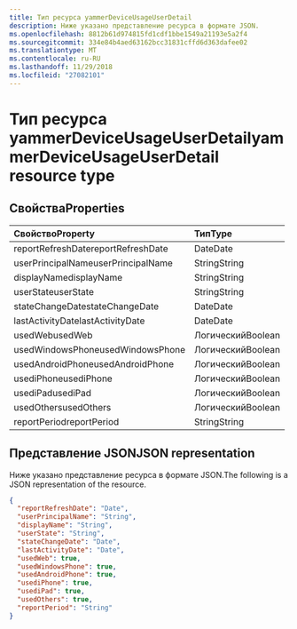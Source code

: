 ```yaml
---
title: Тип ресурса yammerDeviceUsageUserDetail
description: Ниже указано представление ресурса в формате JSON.
ms.openlocfilehash: 8812b61d974815fd1cdf1bbe1549a21193e5a2f4
ms.sourcegitcommit: 334e84b4aed63162bcc31831cffd6d363dafee02
ms.translationtype: MT
ms.contentlocale: ru-RU
ms.lasthandoff: 11/29/2018
ms.locfileid: "27082101"
---
```

# <a name="yammerdeviceusageuserdetail-resource-type"></a><span data-ttu-id="72b4d-103">Тип ресурса yammerDeviceUsageUserDetail</span><span class="sxs-lookup"><span data-stu-id="72b4d-103">yammerDeviceUsageUserDetail resource type</span></span>

## <a name="properties"></a><span data-ttu-id="72b4d-104">Свойства</span><span class="sxs-lookup"><span data-stu-id="72b4d-104">Properties</span></span>

| <span data-ttu-id="72b4d-105">Свойство</span><span class="sxs-lookup"><span data-stu-id="72b4d-105">Property</span></span>          | <span data-ttu-id="72b4d-106">Тип</span><span class="sxs-lookup"><span data-stu-id="72b4d-106">Type</span></span>    |
| :---------------- | :------ |
| <span data-ttu-id="72b4d-107">reportRefreshDate</span><span class="sxs-lookup"><span data-stu-id="72b4d-107">reportRefreshDate</span></span> | <span data-ttu-id="72b4d-108">Date</span><span class="sxs-lookup"><span data-stu-id="72b4d-108">Date</span></span>    |
| <span data-ttu-id="72b4d-109">userPrincipalName</span><span class="sxs-lookup"><span data-stu-id="72b4d-109">userPrincipalName</span></span> | <span data-ttu-id="72b4d-110">String</span><span class="sxs-lookup"><span data-stu-id="72b4d-110">String</span></span>  |
| <span data-ttu-id="72b4d-111">displayName</span><span class="sxs-lookup"><span data-stu-id="72b4d-111">displayName</span></span>       | <span data-ttu-id="72b4d-112">String</span><span class="sxs-lookup"><span data-stu-id="72b4d-112">String</span></span>  |
| <span data-ttu-id="72b4d-113">userState</span><span class="sxs-lookup"><span data-stu-id="72b4d-113">userState</span></span>         | <span data-ttu-id="72b4d-114">String</span><span class="sxs-lookup"><span data-stu-id="72b4d-114">String</span></span>  |
| <span data-ttu-id="72b4d-115">stateChangeDate</span><span class="sxs-lookup"><span data-stu-id="72b4d-115">stateChangeDate</span></span>   | <span data-ttu-id="72b4d-116">Date</span><span class="sxs-lookup"><span data-stu-id="72b4d-116">Date</span></span>    |
| <span data-ttu-id="72b4d-117">lastActivityDate</span><span class="sxs-lookup"><span data-stu-id="72b4d-117">lastActivityDate</span></span>  | <span data-ttu-id="72b4d-118">Date</span><span class="sxs-lookup"><span data-stu-id="72b4d-118">Date</span></span>    |
| <span data-ttu-id="72b4d-119">usedWeb</span><span class="sxs-lookup"><span data-stu-id="72b4d-119">usedWeb</span></span>           | <span data-ttu-id="72b4d-120">Логический</span><span class="sxs-lookup"><span data-stu-id="72b4d-120">Boolean</span></span> |
| <span data-ttu-id="72b4d-121">usedWindowsPhone</span><span class="sxs-lookup"><span data-stu-id="72b4d-121">usedWindowsPhone</span></span>  | <span data-ttu-id="72b4d-122">Логический</span><span class="sxs-lookup"><span data-stu-id="72b4d-122">Boolean</span></span> |
| <span data-ttu-id="72b4d-123">usedAndroidPhone</span><span class="sxs-lookup"><span data-stu-id="72b4d-123">usedAndroidPhone</span></span>  | <span data-ttu-id="72b4d-124">Логический</span><span class="sxs-lookup"><span data-stu-id="72b4d-124">Boolean</span></span> |
| <span data-ttu-id="72b4d-125">usediPhone</span><span class="sxs-lookup"><span data-stu-id="72b4d-125">usediPhone</span></span>        | <span data-ttu-id="72b4d-126">Логический</span><span class="sxs-lookup"><span data-stu-id="72b4d-126">Boolean</span></span> |
| <span data-ttu-id="72b4d-127">usediPad</span><span class="sxs-lookup"><span data-stu-id="72b4d-127">usediPad</span></span>          | <span data-ttu-id="72b4d-128">Логический</span><span class="sxs-lookup"><span data-stu-id="72b4d-128">Boolean</span></span> |
| <span data-ttu-id="72b4d-129">usedOthers</span><span class="sxs-lookup"><span data-stu-id="72b4d-129">usedOthers</span></span>        | <span data-ttu-id="72b4d-130">Логический</span><span class="sxs-lookup"><span data-stu-id="72b4d-130">Boolean</span></span> |
| <span data-ttu-id="72b4d-131">reportPeriod</span><span class="sxs-lookup"><span data-stu-id="72b4d-131">reportPeriod</span></span>      | <span data-ttu-id="72b4d-132">String</span><span class="sxs-lookup"><span data-stu-id="72b4d-132">String</span></span>  |

## <a name="json-representation"></a><span data-ttu-id="72b4d-133">Представление JSON</span><span class="sxs-lookup"><span data-stu-id="72b4d-133">JSON representation</span></span>

<span data-ttu-id="72b4d-134">Ниже указано представление ресурса в формате JSON.</span><span class="sxs-lookup"><span data-stu-id="72b4d-134">The following is a JSON representation of the resource.</span></span>

<!-- {
  "blockType": "resource",
  "@odata.type": "microsoft.graph.yammerDeviceUsageUserDetail"
} -->

```json
{
  "reportRefreshDate": "Date", 
  "userPrincipalName": "String", 
  "displayName": "String", 
  "userState": "String", 
  "stateChangeDate": "Date", 
  "lastActivityDate": "Date", 
  "usedWeb": true, 
  "usedWindowsPhone": true, 
  "usedAndroidPhone": true, 
  "usediPhone": true, 
  "usediPad": true, 
  "usedOthers": true, 
  "reportPeriod": "String"
}
```
